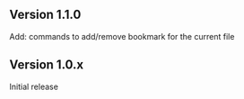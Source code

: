 ## Version 1.1.0

Add: commands to add/remove bookmark for the current file

## Version 1.0.x

Initial release
